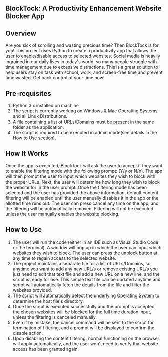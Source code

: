 ## BlockTock: A Productivity Enhancement Website Blocker App

## Overview

Are you sick of scrolling and wasting precious time? Then BlockTock is for you! This project uses Python to create a productivity app that allows the user to enable/disable access to selected websites. Social media is heavily ingrained in our daily lives in today's world, so many people struggle with time management due to excessive distractions. This is a great solution to help users stay on task with school, work, and screen-free time and prevent time wasted. Get back control of your time now!

## Pre-requisites

1. Python 3.x installed on machine
2. The script is currently working on Windows & Mac Operating Systems and all Linux Distributions.
3. A file containing a list of URLs/Domains must be present in the same folder as the application.
4. The script is required to be executed in admin mode(see details in the How to Use section).

## How It Works

Once the app is executed, BlockTock will ask the user to accept if they want to enable the filtering mode with the following prompt: (Y/y or N/n). The app will then prompt the user to input which websites they wish to block with the proper URLs. Next, the user will determine how long they wish to block the website for in the user prompt. Once the filtering mode has been selected and the user has provided the above information, default content filtering will be enabled until the user manually disables it in the app or the allotted time runs out. The user can press cancel any time on the app, and the filtering will be automatically removed. Filtering will not be executed unless the user manually enables the website blocking.

## How to Use

1. The user will run the code (either in an IDE such as Visual Studio Code or the terminal). A window will pop up in which the user can input which websites they wish to block. The user can press the unblock button at any time to regain access to the selected website.
2. The project maintains a separate file for a list of URLs/Domains, so anytime you want to add any new URL/s or remove existing URL/s you just need to edit that text file and add a new URL on a new line, and the script is ready for use. This simple text file can be updated anytime and script will automatically fetch the details from the file and filter the websites provided.
3. The script will automatically detect the underlying Operating System to determine the host file's directory.
4. Once the script is executed successfully and the prompt is accepted, the chosen websites will be blocked for the full time duration input, unless the filtering is canceled manually.
5. Even if by mistake, the cancel command will be sent to the script for termination of filtering, and a prompt will be displayed to confirm the disable action.
6. Upon disabling the content filtering, normal functioning on the browser will apply automatically, and the user won't need to verify that website access has been granted again.


